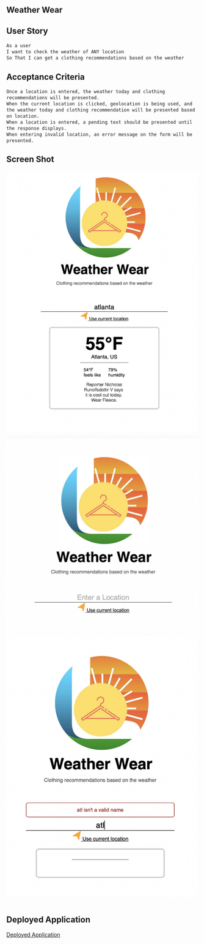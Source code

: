  ## Weather Wear



## User Story
```
As a user
I want to check the weather of ANY location
So That I can get a clothing recommendations based on the weather
```
## Acceptance Criteria

```
Once a location is entered, the weather today and clothing recommendations will be presented.
When the current location is clicked, geolocation is being used, and the weather today and clothing recommendation will be presented based on location.
When a location is entered, a pending text should be presented until the response displays.
When entering invalid location, an error message on the form will be presented.

```
## Screen Shot

![](./assets/images/sc1.png)
![](./assets/images/sc2.png)
![](./assets/images/sc3.png)

```
```
## Deployed Application
[Deployed Application](https://zellyb.github.io/Weather-Wear/)



